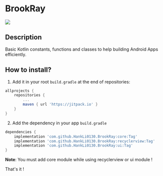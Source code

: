 # BrookRay

[![](https://jitpack.io/v/HankLi0130/BrookRay.svg)](https://jitpack.io/#HankLi0130/BrookRay)

## Description

Basic Kotlin constants, functions and classes to help building Android Apps efficiently.

## How to install?

1. Add it in your root `build.gradle` at the end of repositories:

``` gradle
allprojects {
    repositories {
        ...
        maven { url 'https://jitpack.io' }
	}
}
```

2. Add the dependency in your app `build.gradle`

``` gradle
dependencies {
    implementation 'com.github.HankLi0130.BrookRay:core:Tag'
    implementation 'com.github.HankLi0130.BrookRay:recyclerview:Tag'
    implementation 'com.github.HankLi0130.BrookRay:ui:Tag'
}
```

**Note**: You must add core module while using recyclerview or ui module !

That's it !